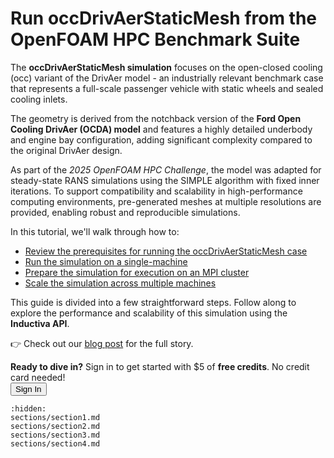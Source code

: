 # Run occDrivAerStaticMesh from the OpenFOAM HPC Benchmark Suite
The **occDrivAerStaticMesh simulation** focuses on the open-closed cooling (occ) variant of the DrivAer model -
an industrially relevant benchmark case that represents a full-scale passenger vehicle with static wheels and sealed cooling inlets.

The geometry is derived from the notchback version of the **Ford Open Cooling DrivAer (OCDA) model** and features a highly
detailed underbody and engine bay configuration, adding significant complexity compared to the original DrivAer design.

As part of the *2025 OpenFOAM HPC Challenge*, the model was adapted for steady-state
RANS simulations using the SIMPLE algorithm with fixed inner iterations. To support compatibility and scalability in
high-performance computing environments, pre-generated meshes at multiple resolutions are provided, enabling robust and
reproducible simulations.

In this tutorial, we'll walk through how to:
- [Review the prerequisites for running the occDrivAerStaticMesh case](https://inductiva.ai/guides/openfoam/run-occdrivaerstaticmesh-case/sections/section1)
- [Run the simulation on a single-machine](https://inductiva.ai/guides/openfoam/run-occdrivaerstaticmesh-case/sections/section2)
- [Prepare the simulation for execution on an MPI cluster](https://inductiva.ai/guides/openfoam/run-occdrivaerstaticmesh-case/sections/section3)
- [Scale the simulation across multiple machines](https://inductiva.ai/guides/openfoam/run-occdrivaerstaticmesh-case/sections/section4)

This guide is divided into a few straightforward steps. Follow along to explore the performance and scalability of this simulation
using the **Inductiva API**.

👉 Check out our [blog post](https://inductiva.ai/blog/article/from-supercomputer-to-cloud-a-new-era-for-openfoam-simulations) for the full story.

<div class="cta-bar">
  <div class="cta-text">
    <strong>Ready to dive in?</strong> Sign in to get started with $5 of <strong>free credits</strong>. No credit card needed!
  </div>
  <button  onclick="window.open('https://console.inductiva.ai/', '_blank')" target="_blank" class="cta-button">Sign In</button>
</div>

```{toctree}
:hidden:
sections/section1.md
sections/section2.md
sections/section3.md
sections/section4.md
```
